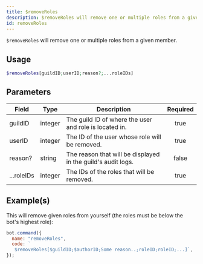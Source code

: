 ```yaml
---
title: $removeRoles
description: $removeRoles will remove one or multiple roles from a given member.
id: removeRoles
---
```


`$removeRoles` will remove one or multiple roles from a given member.

## Usage

```php
$removeRoles[guildID;userID;reason?;...roleIDs]
```

## Parameters

| Field      | Type    | Description                                                  | Required |
| ---------- | ------- | ------------------------------------------------------------ | :------: |
| guildID    | integer | The guild ID of where the user and role is located in.       |   true   |
| userID     | integer | The ID of the user whose role will be removed.               |   true   |
| reason?    | string  | The reason that will be displayed in the guild's audit logs. |  false   |
| ...roleIDs | integer | The IDs of the roles that will be removed.                   |   true   |

## Example(s)

This will remove given roles from yourself (the roles must be below the bot's highest role):

```javascript
bot.command({
  name: "removeRoles",
  code: `
   $removeRoles[$guildID;$authorID;Some reason..;roleID;roleID;...]`,
});
```
